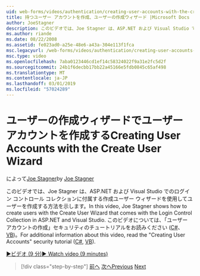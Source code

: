 ```yaml
---
uid: web-forms/videos/authentication/creating-user-accounts-with-the-create-user-wizard
title: 持つユーザー アカウントを作成、ユーザーの作成ウィザード |Microsoft Docs
author: JoeStagner
description: このビデオでは、Joe Stagner は、ASP.NET および Visual Studio でのログイン コントロール コレクションに付属する作成ユーザー ウィザードを使用してユーザーを作成する方法を示します。 F..
ms.author: riande
ms.date: 08/22/2008
ms.assetid: fe023ad0-a25e-48e6-a43a-304e113f1fca
msc.legacyurl: /web-forms/videos/authentication/creating-user-accounts-with-the-create-user-wizard
msc.type: video
ms.openlocfilehash: 7aba0123446cd1ef14c58324022f9a31e2fc5d2f
ms.sourcegitcommit: 24b1f6decbb17bb22a45166e5fdb0845c65af498
ms.translationtype: MT
ms.contentlocale: ja-JP
ms.lasthandoff: 03/01/2019
ms.locfileid: "57024289"
---
```

<a name="creating-user-accounts-with-the-create-user-wizard"></a><span data-ttu-id="42bf5-104">ユーザーの作成ウィザードでユーザー アカウントを作成する</span><span class="sxs-lookup"><span data-stu-id="42bf5-104">Creating User Accounts with the Create User Wizard</span></span>
====================
<span data-ttu-id="42bf5-105">によって[Joe Stagner](https://github.com/JoeStagner)</span><span class="sxs-lookup"><span data-stu-id="42bf5-105">by [Joe Stagner](https://github.com/JoeStagner)</span></span>

<span data-ttu-id="42bf5-106">このビデオでは、Joe Stagner は、ASP.NET および Visual Studio でのログイン コントロール コレクションに付属する作成ユーザー ウィザードを使用してユーザーを作成する方法を示します。</span><span class="sxs-lookup"><span data-stu-id="42bf5-106">In this video, Joe Stagner shows how to create users with the Create User Wizard that comes with the Login Control Collection in ASP.NET and Visual Studio.</span></span> <span data-ttu-id="42bf5-107">このビデオについては、「ユーザー アカウントの作成」セキュリティのチュートリアルをお読みください ([C#](../../overview/older-versions-security/membership/creating-user-accounts-cs.md)、 [VB](../../overview/older-versions-security/membership/creating-user-accounts-vb.md))。</span><span class="sxs-lookup"><span data-stu-id="42bf5-107">For additional information about this video, read the "Creating User Accounts" security tutorial ([C#](../../overview/older-versions-security/membership/creating-user-accounts-cs.md), [VB](../../overview/older-versions-security/membership/creating-user-accounts-vb.md)).</span></span>

[<span data-ttu-id="42bf5-108">&#9654;ビデオ (9 分)</span><span class="sxs-lookup"><span data-stu-id="42bf5-108">&#9654; Watch video (9 minutes)</span></span>](https://channel9.msdn.com/Blogs/ASP-NET-Site-Videos/creating-user-accounts-with-the-create-user-wizard)

> [!div class="step-by-step"]
> <span data-ttu-id="42bf5-109">[前へ](changing-membership-settings-in-the-default-membership-schema.md)
> [次へ](creating-user-accounts-programmatically.md)</span><span class="sxs-lookup"><span data-stu-id="42bf5-109">[Previous](changing-membership-settings-in-the-default-membership-schema.md)
[Next](creating-user-accounts-programmatically.md)</span></span>
